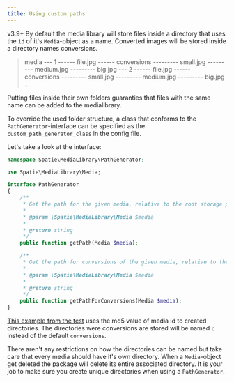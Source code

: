 ```yaml
---
title: Using custom paths
---
```


<span class="version">v3.9+</span> By default the media library will store files inside a directory that uses
the `id` of it's `Media`-object as a name. Converted images will be stored inside a directory
names conversions.

> media
> --- 1
> ------ file.jpg
> ------ conversions
> --------- small.jpg
> --------- medium.jpg
> --------- big.jpg
> --- 2
> ------ file.jpg
> ------ conversions
> --------- small.jpg
> --------- medium.jpg
> --------- big.jpg
> ...

Putting files inside their own folders guaranties that files with the same name can be added to the medialibrary.

To override the used folder structure, a class that conforms to the `PathGenerator`-interface can be specified as the `custom_path_generator_class` in the config file.

Let's take a look at the interface:

```php
namespace Spatie\MediaLibrary\PathGenerator;

use Spatie\MediaLibrary\Media;

interface PathGenerator
{
    /**
     * Get the path for the given media, relative to the root storage path.
     *
     * @param \Spatie\MediaLibrary\Media $media
     *
     * @return string
     */
    public function getPath(Media $media);

    /**
     * Get the path for conversions of the given media, relative to the root storage path.
     *
     * @param \Spatie\MediaLibrary\Media $media
     *
     * @return string
     */
    public function getPathForConversions(Media $media);
}
```

[This example from the test](https://github.com/spatie/laravel-medialibrary/blob/3.9.0/tests/PathGenerator/CustomPathGenerator.php) uses
the md5 value of media id to created directories. The directories were conversions are stored will be named `c` instead of the default `conversions`.

There aren't any restrictions on how the directories can be named but take care that every media should have it's own directory.
When a `Media`-object get deleted the package will delete its entire associated directory.
It is your job to make sure you create unique directories when using a `PathGenerator`.
